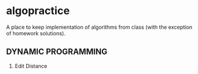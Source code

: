 algopractice
============

A place to keep implementation of algorithms from class (with the exception of homework solutions).

DYNAMIC PROGRAMMING
-------------------
1) Edit Distance
